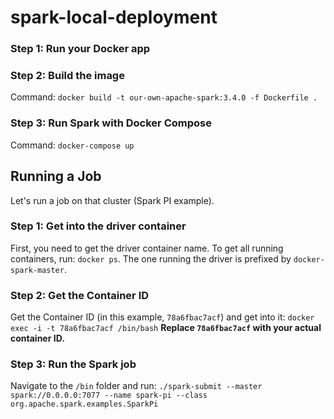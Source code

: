 # spark-local-deployment

### Step 1: Run your Docker app

### Step 2: Build the image
Command: `docker build -t our-own-apache-spark:3.4.0 -f Dockerfile .`

### Step 3: Run Spark with Docker Compose
Command: `docker-compose up`

## Running a Job
Let's run a job on that cluster (Spark PI example).
### Step 1: Get into the driver container
First, you need to get the driver container name. To get all running containers, run: `docker ps`.
The one running the driver is prefixed by `docker-spark-master`.
### Step 2: Get the Container ID
Get the Container ID (in this example, `78a6fbac7acf`) and get into it:
`docker exec -i -t 78a6fbac7acf /bin/bash`
**Replace `78a6fbac7acf` with your actual container ID.**
### Step 3: Run the Spark job
Navigate to the `/bin` folder and run:
`./spark-submit --master spark://0.0.0.0:7077 --name spark-pi --class org.apache.spark.examples.SparkPi`